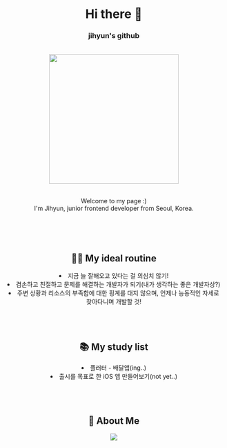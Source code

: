 

<!--
**ji-hyun219/ji-hyun219** is a ✨ _special_ ✨ repository because its `README.md` (this file) appears on your GitHub profile.

Here are some ideas to get you started:

- 🔭 I’m currently working on ...
- 🌱 I’m currently learning ...
- 👯 I’m looking to collaborate on ...
- 🤔 I’m looking for help with ...
- 💬 Ask me about ...
- 📫 How to reach me: ...
- 😄 Pronouns: ...
- ⚡ Fun fact: ...
-->


<div align="center">

<h1>Hi there 👋</h1>
<h3>jihyun's github</h3>

<br />


<img src="https://user-images.githubusercontent.com/91349474/198870364-d07d5899-d365-4780-b554-263e97736e2b.JPG" height=300 />

<br />
<br />

<p> Welcome to my page :)<br />
I'm Jihyun, junior frontend developer from  Seoul, Korea.</p>

<br />
<br />
<br />

<h2>🏋️‍♀️ My ideal routine</h2>
<li>지금 늘 잘해오고 있다는 걸 의심치 않기!</li>
<li>겸손하고 친절하고 문제를 해결하는 개발자가 되기(내가 생각하는 좋은 개발자상?)</li>
<li>주변 상황과 리소스의 부족함에 대한 핑계를 대지 않으며, 언제나 능동적인 자세로 찾아다니며 개발할 것!</li>


<br />
<br />
<br />

<h2>📚 My study list</h2>
<li>플러터 - 배달앱(ing..)</li>
<li>출시를 목표로 한 iOS 앱 만들어보기(not yet..)</li>


<br />
<br />
<br />




<h2>🧐 About Me</h2>
<a href="https://ts2ree.tistory.com/">
    <img 
        src="http://img.shields.io/badge/-Tech%20Blog-655ced?style=flat&logo=github&link=https://alpox.kr"
        style="height : auto; margin-left : 10px; margin-right : 10px;"/>
</a>


</div>


